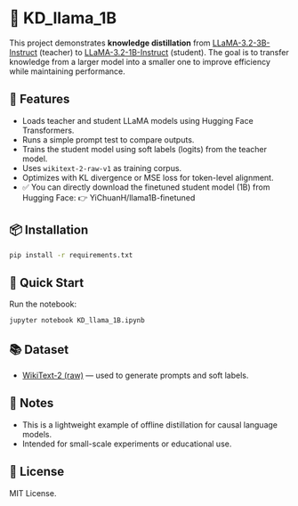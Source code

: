 
# 🧠 KD_llama_1B

This project demonstrates **knowledge distillation** from [LLaMA-3.2-3B-Instruct](https://huggingface.co/meta-llama/Llama-3.2-3B-Instruct) (teacher) to [LLaMA-3.2-1B-Instruct](https://huggingface.co/meta-llama/Llama-3.2-1B-Instruct) (student). The goal is to transfer knowledge from a larger model into a smaller one to improve efficiency while maintaining performance.

## 🔧 Features

- Loads teacher and student LLaMA models using Hugging Face Transformers.
- Runs a simple prompt test to compare outputs.
- Trains the student model using soft labels (logits) from the teacher model.
- Uses `wikitext-2-raw-v1` as training corpus.
- Optimizes with KL divergence or MSE loss for token-level alignment.
- ✅ You can directly download the finetuned student model (1B) from Hugging Face:
👉 YiChuanH/llama1B-finetuned

## 📦 Installation

```bash
pip install -r requirements.txt
```

## 🚀 Quick Start

Run the notebook:
```bash
jupyter notebook KD_llama_1B.ipynb
```

## 📚 Dataset

- [WikiText-2 (raw)](https://huggingface.co/datasets/wikitext) — used to generate prompts and soft labels.

## 📌 Notes

- This is a lightweight example of offline distillation for causal language models.
- Intended for small-scale experiments or educational use.

## 📝 License

MIT License.
